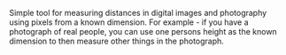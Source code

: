 Simple tool for measuring distances in digital images and photography using pixels from a known dimension. For example - if you have a photograph of real people, you can use one persons height as the known dimension to then measure other things in the photograph. 
